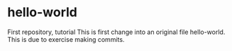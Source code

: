 # hello-world
First repository, tutorial
This is first change into an original file hello-world. This is due to exercise making commits.
